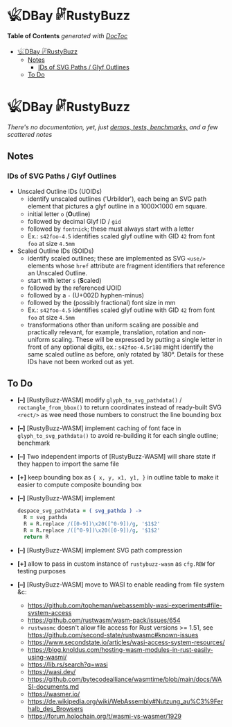 

# 𓆤DBay 𓏞RustyBuzz


<!-- START doctoc generated TOC please keep comment here to allow auto update -->
<!-- DON'T EDIT THIS SECTION, INSTEAD RE-RUN doctoc TO UPDATE -->
**Table of Contents**  *generated with [DocToc](https://github.com/thlorenz/doctoc)*

- [𓆤DBay 𓏞RustyBuzz](#%F0%93%86%A4dbay-%F0%93%8F%9Erustybuzz)
  - [Notes](#notes)
    - [IDs of SVG Paths / Glyf Outlines](#ids-of-svg-paths--glyf-outlines)
  - [To Do](#to-do)

<!-- END doctoc generated TOC please keep comment here to allow auto update -->


# 𓆤DBay 𓏞RustyBuzz

*There's no documentation, yet, just [demos, tests,
benchmarks,](https://github.com/loveencounterflow/hengist/tree/master/dev/dbay-rustybuzz/src) and a few
scattered notes*

## Notes

### IDs of SVG Paths / Glyf Outlines

* Unscaled Outline IDs (UOIDs)
  * identify unscaled outlines ('Urbilder'), each being an SVG path element that pictures a glyf outline in
    a 1000⨉1000 em square.
  * initial letter `o` (**O**utline)
  * followed by decimal Glyf ID / `gid`
  * followed by `fontnick`; these must always start with a letter
  * Ex.: `s42foo-4.5` identifies `s`caled glyf outline with GID `42` from font `foo` at size `4.5mm`
* Scaled Outline IDs (SOIDs)
  * identify scaled outlines; these are implemented as SVG `<use/>` elements whose `href` attribute are
    fragment identifiers that reference an Unscaled Outline.
  * start with letter `s` (**S**caled)
  * followed by the referenced UOID
  * followed by a `-` (U+002D hyphen-minus)
  * followed by the (possibly fractional) font size in mm
  * Ex.: `s42foo-4.5` identifies `s`caled glyf outline with GID `42` from font `foo` at size `4.5mm`
  * transformations other than uniform scaling are possible and practically relevant, for example,
    translation, rotation and non-uniform scaling. These will be expressed by putting a single letter in
    front of any optional digits, ex.: `s42foo-4.5r180` might identify the same scaled outline as before,
    only rotated by 180°. Details for these IDs have not been worked out as yet.

## To Do

* **[–]** [RustyBuzz-WASM] modify `glyph_to_svg_pathdata()` / `rectangle_from_bbox()` to return coordinates
  instead of ready-built SVG `<rect/>` as wee need those numbers to construct the line bounding box
* **[–]** [RustyBuzz-WASM] implement caching of font face in `glyph_to_svg_pathdata()` to avoid re-building
  it for each single outline; benchmark
* **[–]** Two independent imports of [RustyBuzz-WASM] will share state if they happen to import the same
  file
* **[+]** keep bounding box as `{ x, y, x1, y1, }` in outline table to make it easier to compute composite
  bounding box
* **[–]** [RustyBuzz-WASM] implement

  ```coffee
  despace_svg_pathdata = ( svg_pathda ) ->
    R = svg_pathda
    R = R.replace /([0-9])\x20([^0-9])/g, '$1$2'
    R = R.replace /([^0-9])\x20([0-9])/g, '$1$2'
    return R
  ```
* **[–]** [RustyBuzz-WASM] implement SVG path compression
* **[+]** allow to pass in custom instance of `rustybuzz-wasm` as `cfg.RBW` for testing purposes
* **[–]** [RustyBuzz-WASM] move to WASI to enable reading from file system &c:
  * https://github.com/topheman/webassembly-wasi-experiments#file-system-access
  * https://github.com/rustwasm/wasm-pack/issues/654
  * `rustwasmc` doesn't allow file access for Rust versions >= 1.51, see
    https://github.com/second-state/rustwasmc#known-issues
  * https://www.secondstate.io/articles/wasi-access-system-resources/
  * https://blog.knoldus.com/hosting-wasm-modules-in-rust-easily-using-wasmi/
  * https://lib.rs/search?q=wasi
  * https://wasi.dev/
  * https://github.com/bytecodealliance/wasmtime/blob/main/docs/WASI-documents.md
  * https://wasmer.io/
  * https://de.wikipedia.org/wiki/WebAssembly#Nutzung_au%C3%9Ferhalb_des_Browsers
  * https://forum.holochain.org/t/wasmi-vs-wasmer/1929
